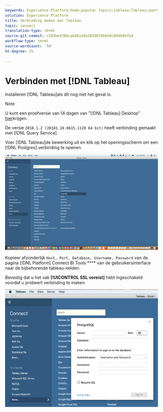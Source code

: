 ```yaml
---
keywords: Experience Platform;home;popular topics;tableau;Tableau;query service;Query service;connect to query service;
solution: Experience Platform
title: Verbinding maken met Tableau
topic: connect
translation-type: tm+mt
source-git-commit: c5d3be4706ca6d6a30e203067db6ddc894b9bfb4
workflow-type: tm+mt
source-wordcount: '74'
ht-degree: 2%

---
```



# Verbinden met [!DNL Tableau]

Installeren [!DNL Tableau]als dit nog niet het geval is.

>[!NOTE]
>
>U kunt een proefversie van 14 dagen van &quot;[!DNL Tableau] Desktop&quot; [hier](https://www.tableau.com/products/desktop/download)krijgen.
>    
> De versie `2018.1.2 (20181.18.0615.1128 64 bit)` heeft verbinding gemaakt met [!DNL Query Service].

Voer [!DNL Tableau]de bewerking uit en klik op het openingsscherm om een [!DNL Postgres] verbinding te openen.

![Image](../images/clients/tableau/open-connection.png)

Kopieer afzonderlijk `Host, Port, Database, Username, Password` van de pagina [!DNL Platform] Connect BI Tools **** van de gebruikersinterface naar de bijbehorende tableau-velden.

Bevestig dat u het vak **[!UICONTROL SSL vereist]** hebt ingeschakeld voordat u probeert verbinding te maken.

![Image](../images/clients/tableau/ssl-required.png)